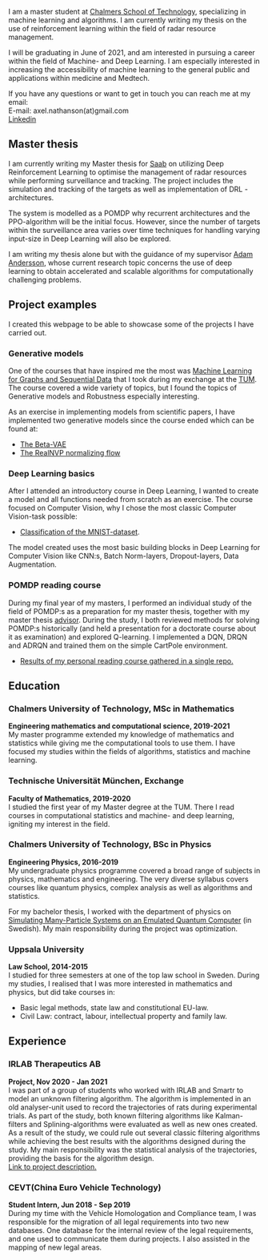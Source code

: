 I am a master student at [Chalmers School of Technology](https://www.chalmers.se/sv/Sidor/default.aspx), specializing in machine learning and algorithms. I am currently writing my thesis on the use of reinforcement learning within the field of radar resource management.

I will be graduating in June of 2021, and am interested in pursuing a career within the field of Machine- and Deep Learning. I am especially interested in increasing the accessibility of machine learning to the general public and applications within medicine and Medtech.

If you have any questions or want to get in touch you can reach me at my email:  
E-mail: axel.nathanson(at)gmail.com  
[Linkedin](https://www.linkedin.com/in/axel-nathanson/)

## Master thesis
I am currently writing my Master thesis for [Saab](https://www.saab.com/) on utilizing Deep Reinforcement Learning to optimise the management of radar resources while performing surveillance and tracking. The project includes the simulation and tracking of the targets as well as implementation of DRL - architectures. 

The system is modelled as a POMDP why recurrent architectures and the PPO-algorithm will be the initial focus. However, since the number of targets within the surveillance area varies over time techniques for handling varying input-size in Deep Learning will also be explored.

I am writing my thesis alone but with the guidance of my supervisor [Adam Andersson](https://www.chalmers.se/sv/personal/Sidor/adam-andersson.aspx), whose current research topic concerns the use of deep learning to obtain accelerated and scalable algorithms for computationally challenging problems. 

## Project examples
I created this webpage to be able to showcase some of the projects I have carried out.

### Generative models
One of the courses that have inspired me the most was [Machine Learning for Graphs and Sequential Data](https://www.in.tum.de/en/daml/teaching/summer-term-2020/machine-learning-for-graphs-and-sequential-data/) that I took during my exchange at the [TUM](https://www.tum.de/en/). 
The course covered a wide variety of topics, but I found the topics of Generative models and Robustness especially interesting. 

As an exercise in implementing models from scientific papers, I have implemented two generative models since the course ended which can be found at: 
* [The Beta-VAE](https://github.com/AxelNathanson/pytorch-Variational-Autoencoder)
* [The RealNVP normalizing flow](https://github.com/AxelNathanson/pytorch-normalizing-flows)

### Deep Learning basics
After I attended an introductory course in Deep Learning, I wanted to create a model and all functions needed from scratch as an exercise. The course focused on Computer Vision, why I chose the most classic Computer Vision-task possible:
* [Classification of the MNIST-dataset](https://github.com/AxelNathanson/pytorch-Kaggle-MNIST-Submission).

The model created uses the most basic building blocks in Deep Learning for Computer Vision like CNN:s, Batch Norm-layers, Dropout-layers, Data Augmentation.

### POMDP reading course
During my final year of my masters, I performed an individual study of the field of POMDP:s as a preparation for my master thesis, together with my master thesis [advisor](https://www.chalmers.se/sv/personal/Sidor/adam-andersson.aspx). During the study, I both reviewed methods for solving POMDP:s historically (and held a presentation for a doctorate course about it as examination) and explored Q-learning. I implemented a DQN, DRQN and ADRQN and trained them on the simple CartPole environment.
* [Results of my personal reading course gathered in a single repo.](https://github.com/AxelNathanson/POMDP)

## Education

### Chalmers University of Technology, MSc in Mathematics
**Engineering mathematics and computational science, 2019-2021**  
My master programme extended my knowledge of mathematics and statistics while giving me the computational tools to use them. I have focused my studies within the fields of algorithms, statistics and machine learning. 

### Technische Universität München, Exchange
**Faculty of Mathematics, 2019-2020**  
I studied the first year of my Master degree at the TUM. There I read courses in computational statistics and machine- and deep learning, igniting my interest in the field.

### Chalmers University of Technology, BSc in Physics
**Engineering Physics, 2016-2019**  
My undergraduate physics programme covered a broad range of subjects in physics, mathematics and engineering. The very diverse syllabus covers courses like quantum physics, complex analysis as well as algorithms and statistics.  

For my bachelor thesis, I worked with the department of physics on [Simulating Many-Particle Systems on an Emulated Quantum Computer](https://odr.chalmers.se/handle/20.500.12380/300640) (in Swedish). My main responsibility during the project was optimization.

### Uppsala University
**Law School, 2014-2015**  
I studied for three semesters at one of the top law school in Sweden. During my studies, I realised that I was more interested in mathematics and physics, but did take courses in:
* Basic legal methods, state law and constitutional EU-law.
* Civil Law: contract, labour, intellectual property and family law.


## Experience

### IRLAB Therapeutics AB
**Project, Nov 2020 - Jan 2021**  
I was part of a group of students who worked with IRLAB and Smartr to model an unknown filtering algorithm. The algorithm is implemented in an old analyser-unit used to record the trajectories of rats during experimental trials. As part of the study, both known filtering algorithms like Kalman-filters and Splining-algorithms were evaluated as well as new ones created. As a result of the study, we could rule out several classic filtering algorithms while achieving the best results with the algorithms designed during the study. My main responsibility was the statistical analysis of the trajectories, providing the basis for the algorithm design.  
[Link to project description.](https://www.linkedin.com/posts/smartrai_in-a-series-of-three-we-have-presented-the-activity-6769563654493933568-i2uh)

### CEVT(China Euro Vehicle Technology)
**Student Intern, Jun 2018 - Sep 2019**  
During my time with the Vehicle Homologation and Compliance team, I was responsible for the migration of all legal requirements into two new databases. One database for the internal review of the legal requirements, and one used to communicate them during projects. I also assisted in the mapping of new legal areas.



<!---
## Welcome to GitHub Pages

You can use the [editor on GitHub](https://github.com/AxelNathanson/axelnathanson.github.io/edit/main/README.md) to maintain and preview the content for your website in Markdown files.

Whenever you commit to this repository, GitHub Pages will run [Jekyll](https://jekyllrb.com/) to rebuild the pages in your site, from the content in your Markdown files.

### Markdown

Markdown is a lightweight and easy-to-use syntax for styling your writing. It includes conventions for

```markdown
Syntax highlighted code block

# Header 1
## Header 2
### Header 3

- Bulleted
- List

1. Numbered
2. List

**Bold** and _Italic_ and `Code` text

[Link](url) and ![Image](src)
```

For more details see [GitHub Flavored Markdown](https://guides.github.com/features/mastering-markdown/).

### Jekyll Themes

Your Pages site will use the layout and styles from the Jekyll theme you have selected in your [repository settings](https://github.com/AxelNathanson/axelnathanson.github.io/settings). The name of this theme is saved in the Jekyll `_config.yml` configuration file.

### Support or Contact

Having trouble with Pages? Check out our [documentation](https://docs.github.com/categories/github-pages-basics/) or [contact support](https://support.github.com/contact) and we’ll help you sort it out.
-->
